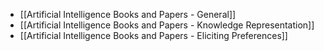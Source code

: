 - [[Artificial Intelligence Books and Papers - General]]
- [[Artificial Intelligence Books and Papers - Knowledge Representation]]
- [[Artificial Intelligence Books and Papers - Eliciting Preferences]]
